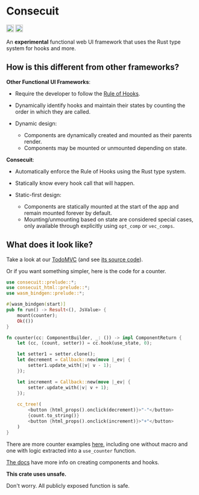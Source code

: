 # Consecuit

[<img alt="crates.io" src="https://img.shields.io/crates/v/consecuit?style=for-the-badge" height="20">](https://crates.io/crates/consecuit)
[<img alt="crates.io" src="https://img.shields.io/docsrs/consecuit?style=for-the-badge" height="20">](https://docs.rs/consecuit)

An **experimental** functional web UI framework that uses the Rust type system for hooks and more.

## How is this different from other frameworks?

**Other Functional UI Frameworks**:

* Require the developer to follow the [Rule of Hooks](https://reactjs.org/docs/hooks-rules.html).
* Dynamically identify hooks and maintain their states by counting the order in which they are called.
* Dynamic design:

	* Components are dynamically created and mounted as their parents render.
	* Components may be mounted or unmounted depending on state.

**Consecuit**:

* Automatically enforce the Rule of Hooks using the Rust type system.
* Statically know every hook call that will happen.
* Static-first design:

	* Components are statically mounted at the start of the app and remain mounted forever by default.
	* Mounting/unmounting based on state are considered special cases,
	only available through explicitly using `opt_comp` or `vec_comps`.

## What does it look like?
Take a look at our
[TodoMVC](https://wishawa.github.io/consecuit/todomvc)
(and see [its source code](https://github.com/wishawa/consecuit/tree/main/examples/todomvc)).

Or if you want something simpler, here is the code for a counter.

```rust
use consecuit::prelude::*;
use consecuit_html::prelude::*;
use wasm_bindgen::prelude::*;

#[wasm_bindgen(start)]
pub fn run() -> Result<(), JsValue> {
    mount(counter);
    Ok(())
}

fn counter(cc: ComponentBuilder, _: ()) -> impl ComponentReturn {
    let (cc, (count, setter)) = cc.hook(use_state, 0);

	let setter1 = setter.clone();
    let decrement = Callback::new(move |_ev| {
        setter1.update_with(|v| v - 1);
    });

    let increment = Callback::new(move |_ev| {
        setter.update_with(|v| v + 1);
    });
    
    cc_tree!(
		<button {html_props().onclick(decrement)}>"-"</button>
		{count.to_string()}
		<button {html_props().onclick(increment)}>"+"</button>
    )
}
```
There are more counter examples [here](https://github.com/wishawa/consecuit/tree/main/examples/counters/src/lib.rs), including
one without macro and one with logic extracted into a `use_counter` function.

[The docs](https://docs.rs/consecuit) have more info on creating components and hooks.

**This crate uses unsafe.**

Don't worry. All publicly exposed function is safe.